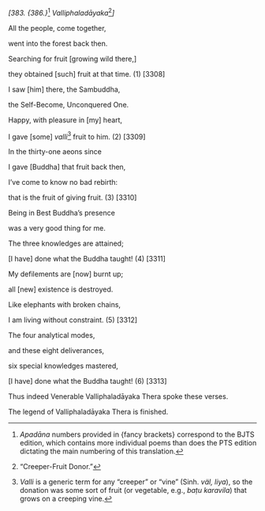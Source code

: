 *\[383. {386.}*[^1] *Valliphaladāyaka*[^2]*\]*

All the people, come together,

went into the forest back then.

Searching for fruit \[growing wild there,\]

they obtained \[such\] fruit at that time. (1) \[3308\]

I saw \[him\] there, the Sambuddha,

the Self-Become, Unconquered One.

Happy, with pleasure in \[my\] heart,

I gave \[some\] *valli*[^3] fruit to him. (2) \[3309\]

In the thirty-one aeons since

I gave \[Buddha\] that fruit back then,

I’ve come to know no bad rebirth:

that is the fruit of giving fruit. (3) \[3310\]

Being in Best Buddha’s presence

was a very good thing for me.

The three knowledges are attained;

\[I have\] done what the Buddha taught! (4) \[3311\]

My defilements are \[now\] burnt up;

all \[new\] existence is destroyed.

Like elephants with broken chains,

I am living without constraint. (5) \[3312\]

The four analytical modes,

and these eight deliverances,

six special knowledges mastered,

\[I have\] done what the Buddha taught! (6) \[3313\]

Thus indeed Venerable Valliphaladāyaka Thera spoke these verses.

The legend of Valliphaladāyaka Thera is finished.

[^1]: *Apadāna* numbers provided in {fancy brackets} correspond to the
    BJTS edition, which contains more individual poems than does the PTS
    edition dictating the main numbering of this translation.

[^2]: “Creeper-Fruit Donor.”

[^3]: *Valli* is a generic term for any “creeper” or “vine” (Sinh. *väl,
    liya*), so the donation was some sort of fruit (or vegetable, e.g.,
    *baṭu karavila*) that grows on a creeping vine.

